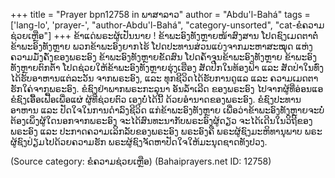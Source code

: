 +++
title = "Prayer bpn12758 in ພາສາລາວ"
author = "Abdu'l-Bahá"
tags = ['lang-lo', 'prayer-', "author-Abdu'l-Bahá", "category-unsorted", "cat-ຂໍຄວາມຊ່ວຍເຫຼືອ"]
+++
ຂ້າແດ່ພຣະຜູ້ເປັນນາຍ !  ຂ້າພະອົງທັງຫຼາຍໜ້າສົງສານ  ໂປດຊົງເມດຕາຕໍ່ຂ້າພະອົງທັງຫຼາຍ  ພວກຂ້າພະອົງຍາກໄຮ້  ໂປດປະທານສ່ວນແບ່ງຈາກມະຫາສະໝຸດ  ແຫ່ງຄວາມມັ່ງຄັ່ງຂອງພຣະອົງ   ຂ້າພະອົງທັງຫຼາຍຂັດສົນ  ໂປດຄໍ້າຈຸນຂ້າພະອົງທັງຫຼາຍ   ຂ້າພະອົງທັງຫຼາຍຕົກຕໍ້າ   ໂປດຊ່ວຍໃຫ້ຂ້າພະອົງທັງຫຼາຍຮຸ່ງເຮືອງ     ສັດປີກໃນທ້ອງຟ້າ ແລະ ສັດປ່າໃນທົ່ງໄດ້ຮັບອາຫານແຕ່ລະວັນ ຈາກພຣະອົງ, ແລະ ທຸກຊີວິດໄດ້ຮັບການດູແລ  ແລະ ຄວາມເມດຕາຮັກໃຄ່ຈາກພຣະອົງ.
     ຂໍຊົງຢ່າພາກພຣະກະລຸນາ ອັນລໍ້າເລີດ ຂອງພຣະອົງ ໄປຈາກຜູ້ທີ່ອ່ອນແອ ຂໍຊົງເອື້ອເຟື້ອເພື່ອແຜ່ ຜູ້ທີ່ຊ່ວຍຕົວ ເອງບໍ່ໄດ້ນີ້ ດ້ວຍອໍານາດຂອງພຣະອົງ.
     ຂໍຊົງປະທານອາຫານ ແລະ ປັດໃຈໃນການດໍາລົງຊີວິດ ແກ່ຂ້າພະອົງທັງຫຼາຍ  ເພື່ອວ່າຂ້າພະອົງທັງຫຼາຍຈະບໍ່ຕ້ອງເພິ່ງຜູ້ໃດນອກຈາກພຣະອົງ    ຈະໄດ້ສົນທະນາກັບພຣະອົງຜູ້ດຽວ  ຈະໄດ້ເດີນໃນວິຖີຂອງພຣະອົງ ແລະ ປະກາດຄວາມເລິກລັບຂອງພຣະອົງ ພຣະອົງຄື ພຣະຜູ້ຊົງມະຫິທານຸພາບ ພຣະຜູ້ຊົງປ່ຽມໄປດ້ວຍຄວາມຮັກ   ພຣະຜູ້ຊົງຈັດຫາປັດໃຈໃຫ້ມະນຸດຊາດທັງປວງ.

(Source category: ຂໍຄວາມຊ່ວຍເຫຼືອ)
(Bahaiprayers.net ID: 12758)
